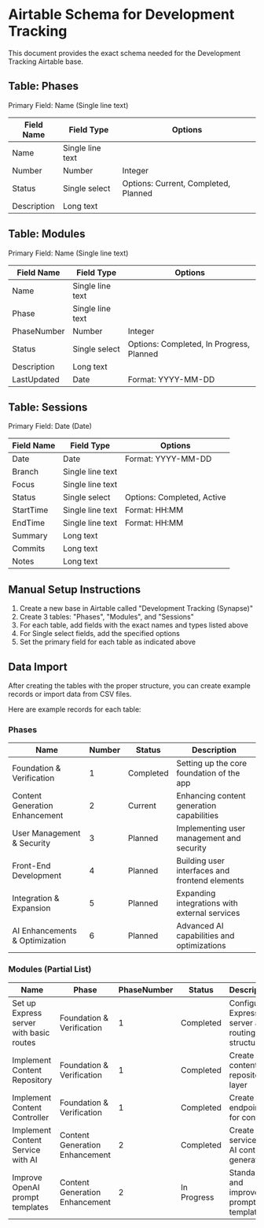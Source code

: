 # Airtable Schema for Development Tracking

This document provides the exact schema needed for the Development Tracking Airtable base.

## Table: Phases

Primary Field: Name (Single line text)

| Field Name    | Field Type         | Options                                  |
|---------------|--------------------|-----------------------------------------|
| Name          | Single line text   |                                         |
| Number        | Number             | Integer                                 |
| Status        | Single select      | Options: Current, Completed, Planned    |
| Description   | Long text          |                                         |

## Table: Modules

Primary Field: Name (Single line text)

| Field Name    | Field Type         | Options                                  |
|---------------|--------------------|-----------------------------------------|
| Name          | Single line text   |                                         |
| Phase         | Single line text   |                                         |
| PhaseNumber   | Number             | Integer                                 |
| Status        | Single select      | Options: Completed, In Progress, Planned|
| Description   | Long text          |                                         |
| LastUpdated   | Date               | Format: YYYY-MM-DD                      |

## Table: Sessions

Primary Field: Date (Date)

| Field Name    | Field Type         | Options                                  |
|---------------|--------------------|-----------------------------------------|
| Date          | Date               | Format: YYYY-MM-DD                      |
| Branch        | Single line text   |                                         |
| Focus         | Single line text   |                                         |
| Status        | Single select      | Options: Completed, Active              |
| StartTime     | Single line text   | Format: HH:MM                           |
| EndTime       | Single line text   | Format: HH:MM                           |
| Summary       | Long text          |                                         |
| Commits       | Long text          |                                         |
| Notes         | Long text          |                                         |

## Manual Setup Instructions

1. Create a new base in Airtable called "Development Tracking (Synapse)"
2. Create 3 tables: "Phases", "Modules", and "Sessions"
3. For each table, add fields with the exact names and types listed above
4. For Single select fields, add the specified options
5. Set the primary field for each table as indicated above

## Data Import

After creating the tables with the proper structure, you can create example records or import data from CSV files.

Here are example records for each table:

### Phases

| Name                           | Number | Status    | Description                                    |
|--------------------------------|--------|-----------|------------------------------------------------|
| Foundation & Verification      | 1      | Completed | Setting up the core foundation of the app      |
| Content Generation Enhancement | 2      | Current   | Enhancing content generation capabilities      |
| User Management & Security     | 3      | Planned   | Implementing user management and security      |
| Front-End Development          | 4      | Planned   | Building user interfaces and frontend elements |
| Integration & Expansion        | 5      | Planned   | Expanding integrations with external services  |
| AI Enhancements & Optimization | 6      | Planned   | Advanced AI capabilities and optimizations     |

### Modules (Partial List)

| Name                                     | Phase                      | PhaseNumber | Status     | Description                                    | LastUpdated |
|------------------------------------------|----------------------------|-------------|------------|------------------------------------------------|-------------|
| Set up Express server with basic routes  | Foundation & Verification  | 1           | Completed  | Configure Express server and routing structure | 2025-03-15  |
| Implement Content Repository             | Foundation & Verification  | 1           | Completed  | Create content repository layer                | 2025-03-15  |
| Implement Content Controller             | Foundation & Verification  | 1           | Completed  | Create API endpoints for content               | 2025-03-15  |
| Implement Content Service with AI        | Content Generation Enhancement | 2      | Completed  | Create service for AI content generation       | 2025-03-15  |
| Improve OpenAI prompt templates          | Content Generation Enhancement | 2      | In Progress| Standardize and improve prompt templates      | 2025-03-15  |